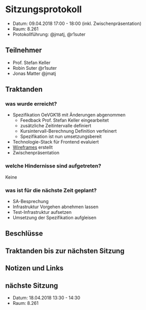# Sitzungsprotokoll

* Datum: 09.04.2018 17:00 - 18:00 (inkl. Zwischenpräsentation)
* Raum: 8.261
* Protokollführung: @jmatj, @r1suter

## Teilnehmer

* Prof. Stefan Keller
* Robin Suter @r1suter
* Jonas Matter @jmatj

## Traktanden

### was wurde erreicht?

* Spezifikation OeVGK18 mit Änderungen abgenommen
    * Feedback Prof. Stefan Keller eingearbeitet
    * zusätzliche Zeitintervalle definiert
    * Kursintervall-Berechnung Definition verfeinert
    * Spezifikation ist nun umsetzungsbereit
* Technologie-Stack für Frontend evaluiert
* [Wireframes](https://jira.robinsuter.ch/secure/attachment/13308/Standard-Ansicht_balsamiq_wireframe_2278E287-509B-183B-1098-2EC38DDDB7D8_Master.png) erstellt
* Zwischenpräsentation

### welche Hindernisse sind aufgetreten?

Keine

### was ist für die nächste Zeit geplant?

* SA-Besprechung
* Infrastruktur Vorgehen abnehmen lassen
* Test-Infrastruktur aufsetzen
* Umsetzung der Spezifikation aufgleisen


## Beschlüsse


## Traktanden bis zur nächsten Sitzung


## Notizen und Links


## nächste Sitzung

* Datum: 18.04.2018 13:30 - 14:30
* Raum: 8.261
